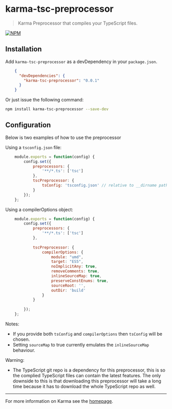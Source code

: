 # karma-tsc-preprocessor

> Karma Preprocessor that compiles your TypeScript files.

[![NPM][npm]](https://nodei.co/npm/karma-tsc-preprocessor/)

## Installation

Add `karma-tsc-preprocessor` as a devDependency in your `package.json`.
```json
    {
      "devDependencies": {
        "karma-tsc-preprocessor": "0.0.1"
      }
    }
```

Or just issue the following command:
```bash
npm install karma-tsc-preprocessor --save-dev
```

## Configuration
Below is two examples of how to use the preprocessor

Using a `tsconfig.json` file:
```js
    module.exports = function(config) {
        config.set({
            preprocessors: {
                '**/*.ts': ['tsc']
            },
            tscPreprocessor: {
                tsConfig: 'tsconfig.json' // relative to __dirname path
            }
        });
    };
```


Using a compilerOptions object:
```js
    module.exports = function(config) {
    	config.set({
    		preprocessors: {
    			'**/*.ts': ['tsc']
    		},
    
    		tscPreprocessor: {
    			compilerOptions: {
    				module: "umd",
    				target: "ES5",
    				noImplicitAny: true,
    				removeComments: true,
    				inlineSourceMap: true,
    				preserveConstEnums: true,
    				sourceRoot: '',
    				outDir: 'build'
    			}
    		}
    
    	});
    };
```

Notes:
- If you provide both `tsConfig` and `compilerOptions` then `tsConfig` will be chosen.
- Setting `sourceMap` to true currently emulates the `inlineSourceMap` behaviour.

Warning:
- The TypeScript git repo is a dependency for this preprocessor, this is so the complied TypeScript files can contain
  the latest features. The only downside to this is that downloading this preprocessor will take a long time because
  it has to download the whole TypeScript repo as well.

----

For more information on Karma see the [homepage].

[homepage]: http://karma-runner.github.com
[npm]: https://nodei.co/npm/karma-tsc-preprocessor.png